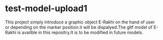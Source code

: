 # test-model-upload1
This project simply introduce a graphic object E-Rakhi on the hand of user   or depending on the marker position it will be dispalyed.The gltf model of E-Rakhi is
availble in this repositry.It is to be modified in future models.
